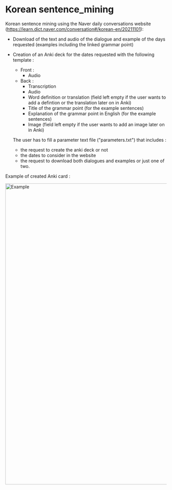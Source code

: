 # Korean sentence_mining
Korean sentence mining using the Naver daily conversations website (https://learn.dict.naver.com/conversation#/korean-en/20211101):
- Download of the text and audio of the dialogue and example of the days requested (examples including the linked grammar point)
- Creation of an Anki deck for the dates requested with the following template :
  - Front :
      - Audio
  - Back :
      - Transcription
      - Audio
      - Word definition or translation (field left empty if the user wants to add a defintion or the translation later on in Anki)
      - Title of the grammar point (for the example sentences)
      - Explanation of the grammar point in English (for the example sentences)
      - Image (field left empty if the user wants to add an image later on in Anki)
      
  The user has to fill a parameter text file ("parameters.txt") that includes :
  - the request to create the anki deck or not
  - the dates to consider in the website
  - the request to download both dialogues and examples or just one of two.

Example of created Anki card :

<img width="938" alt="Example" src="https://user-images.githubusercontent.com/57585030/147491485-494266a4-725f-4ba9-8e26-7d7b966839fd.PNG">
